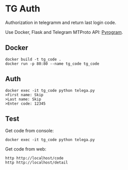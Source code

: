# TG Auth
Authorization in telegramm and return last login code.

Use Docker, Flask and Telegram MTProto API: [Pyrogram](https://github.com/pyrogram/pyrogram/).

## Docker
```
docker build -t tg_code .
docker run -p 80:80 --name tg_code tg_code
```

## Auth
```
docker exec -it tg_code python telega.py
>First name: Skip
>Last name: Skip
>Enter code: 12345
```


## Test

Get code from console:
```
docker exec -it tg_code python telega.py
```

Get code from web:
```
http http://localhost/code
http http://localhost/detail
```

